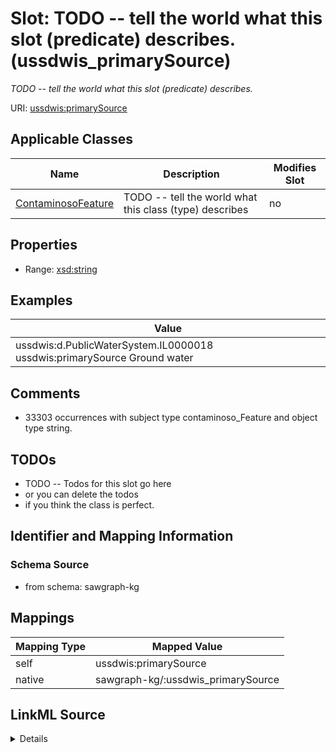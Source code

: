 

# Slot: TODO -- tell the world what this slot (predicate) describes. (ussdwis_primarySource)


_TODO -- tell the world what this slot (predicate) describes._





URI: [ussdwis:primarySource](http://sawgraph.spatialai.org/v1/us-sdwis#primarySource)



<!-- no inheritance hierarchy -->





## Applicable Classes

| Name | Description | Modifies Slot |
| --- | --- | --- |
| [ContaminosoFeature](../classes/ContaminosoFeature.md) | TODO -- tell the world what this class (type) describes |  no  |







## Properties

* Range: [xsd:string](http://www.w3.org/2001/XMLSchema#string)






## Examples

| Value |
| --- |
| ussdwis:d.PublicWaterSystem.IL0000018 ussdwis:primarySource Ground water |

## Comments

* 33303 occurrences with subject type contaminoso_Feature and object type string.

## TODOs

* TODO -- Todos for this slot go here
* or you can delete the todos
* if you think the class is perfect.

## Identifier and Mapping Information







### Schema Source


* from schema: sawgraph-kg




## Mappings

| Mapping Type | Mapped Value |
| ---  | ---  |
| self | ussdwis:primarySource |
| native | sawgraph-kg/:ussdwis_primarySource |




## LinkML Source

<details>
```yaml
name: ussdwis_primarySource
description: TODO -- tell the world what this slot (predicate) describes.
title: TODO -- tell the world what this slot (predicate) describes.
todos:
- TODO -- Todos for this slot go here
- or you can delete the todos
- if you think the class is perfect.
comments:
- 33303 occurrences with subject type contaminoso_Feature and object type string.
examples:
- value: ussdwis:d.PublicWaterSystem.IL0000018 ussdwis:primarySource Ground water
from_schema: sawgraph-kg
rank: 1000
slot_uri: ussdwis:primarySource
alias: ussdwis_primarySource
domain_of:
- contaminoso_Feature
range: string

```
</details>